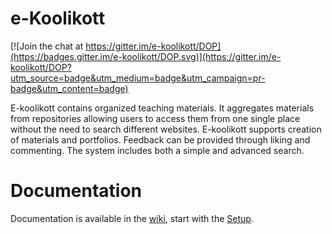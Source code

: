 # e-Koolikott

[![Join the chat at https://gitter.im/e-koolikott/DOP](https://badges.gitter.im/e-koolikott/DOP.svg)](https://gitter.im/e-koolikott/DOP?utm_source=badge&utm_medium=badge&utm_campaign=pr-badge&utm_content=badge)

E-koolikott contains organized teaching materials. It aggregates materials from repositories allowing users to access them from one single place without the need to search different websites. E-koolikott supports creation of materials and portfolios. Feedback can be provided through liking and commenting. The system includes both a simple and advanced search. 

# Documentation

Documentation is available in the [wiki](https://github.com/jordanms/DOP/wiki), start with the  [Setup](https://github.com/jordanms/DOP/wiki/Setup). 


